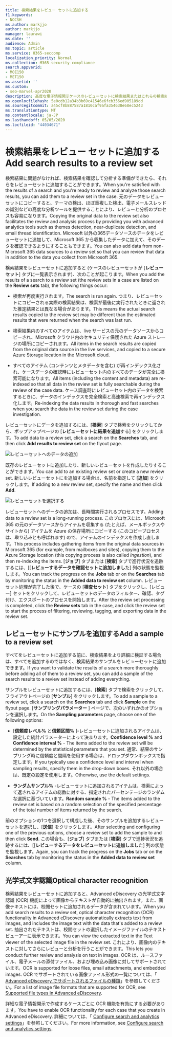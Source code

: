 ```yaml
---
title: 検索結果をレビュー セットに追加する
f1.keywords:
- NOCSH
ms.author: markjjo
author: markjjo
manager: laurawi
ms.date: ''
audience: Admin
ms.topic: article
ms.service: O365-seccomp
localization_priority: Normal
ms.collection: M365-security-compliance
search.appverid:
- MOE150
- MET150
ms.assetid: ''
ms.custom:
- seo-marvel-apr2020
description: 高度な電子情報開示ケースのレビューセットに検索結果またはこれらの検索結果のサンプルを追加する方法について説明します。
ms.openlocfilehash: 5e0cdb12a34b3b69c41546e6fcb356ed905189dd
ms.sourcegitcommit: a45cf8b887587a1810caf9afa354638e68ec5243
ms.translationtype: MT
ms.contentlocale: ja-JP
ms.lasthandoff: 05/05/2020
ms.locfileid: "44034671"
---
```

# <a name="add-search-results-to-a-review-set"></a><span data-ttu-id="aa94f-103">検索結果をレビュー セットに追加する</span><span class="sxs-lookup"><span data-stu-id="aa94f-103">Add search results to a review set</span></span>

<span data-ttu-id="aa94f-104">検索結果に問題がなければ、検索結果を確認して分析する準備ができたら、それらをレビューセットに追加することができます。</span><span class="sxs-lookup"><span data-stu-id="aa94f-104">When you're satisfied with the results of a search and you're ready to review and analyze those search results, you can add them to a review set in the case.</span></span> <span data-ttu-id="aa94f-105">元のデータをレビューセットにコピーすると、テーマの検出、ほぼ重複した検出、電子メールスレッドの識別などの高度な分析ツールを提供することにより、レビューと分析のプロセスも容易になります。</span><span class="sxs-lookup"><span data-stu-id="aa94f-105">Copying the original data to the review set also facilitates the review and analysis process by providing you with advanced analytics tools such as themes detection, near-duplicate detection, and email thread identification.</span></span> <span data-ttu-id="aa94f-106">Microsoft 以外の365データソースのデータをレビューセットに追加して、Microsoft 365 から収集したデータに加えて、そのデータを確認できるようにすることもできます。</span><span class="sxs-lookup"><span data-stu-id="aa94f-106">You can also add data from non-Microsoft 365 data sources to a review set so that you can review that data in addition to the data you collect from Microsoft 365.</span></span> 

<span data-ttu-id="aa94f-107">検索結果をレビューセットに追加すると (ケースのレビューセットが [**レビューセット**] タブに一覧表示されます)、次のことが起こります。</span><span class="sxs-lookup"><span data-stu-id="aa94f-107">When you add the results of a search to a review set (the review sets in a case are listed on the **Review sets** tab), the following things occur:</span></span>

- <span data-ttu-id="aa94f-108">検索が再度実行されます。</span><span class="sxs-lookup"><span data-stu-id="aa94f-108">The search is run again.</span></span> <span data-ttu-id="aa94f-109">つまり、レビューセットにコピーされる実際の検索結果は、検索が最後に実行されたときに返された推定結果とは異なる場合があります。</span><span class="sxs-lookup"><span data-stu-id="aa94f-109">This means the actual search results copied to the review set may be different than the estimated results that were returned when the search was last run.</span></span>

- <span data-ttu-id="aa94f-110">検索結果内のすべてのアイテムは、live サービスの元のデータソースからコピーされ、Microsoft クラウド内のセキュリティ保護された Azure ストレージの場所にコピーされます。</span><span class="sxs-lookup"><span data-stu-id="aa94f-110">All items in the search results are copied from the original data source in the live services, and copied to a secure Azure Storage location in the Microsoft cloud.</span></span>

- <span data-ttu-id="aa94f-111">すべてのアイテム (コンテンツとメタデータを含む) が再インデックス化され、ケースデータの確認時にレビューセット内のすべてのデータが完全に検索可能になります。</span><span class="sxs-lookup"><span data-stu-id="aa94f-111">All items (including the content and metadata) are re-indexed so that all data in the review set is fully searchable during the review of the case data.</span></span> <span data-ttu-id="aa94f-112">ケース調査時にレビューセット内のデータを検索するときに、データのインデックスを完全検索と高速検索で再インデックス化します。</span><span class="sxs-lookup"><span data-stu-id="aa94f-112">Re-indexing the data results in thorough and fast searches when you search the data in the review set during the case investigation.</span></span>

<span data-ttu-id="aa94f-113">レビューセットにデータを追加するには、[**検索**] タブで検索をクリックしてから、ポップアップページの [**レビューセットに結果を追加**する] をクリックします。</span><span class="sxs-lookup"><span data-stu-id="aa94f-113">To add data to a review set, click a search on the **Searches** tab, and then click **Add results to review set** on the flyout page.</span></span>

![レビューセットへのデータの追加](../media/c1b4fc00-7a15-4587-b9b0-ce594bb02e4d.png)

<span data-ttu-id="aa94f-115">既存のレビューセットに追加したり、新しいレビューセットを作成したりすることができます。</span><span class="sxs-lookup"><span data-stu-id="aa94f-115">You can add to an existing review set or create a new review set.</span></span>  <span data-ttu-id="aa94f-116">新しいレビューセットにを追加する場合は、名前を指定して [**追加**] をクリックします。</span><span class="sxs-lookup"><span data-stu-id="aa94f-116">If adding to a new review set, specify the name and then click **Add**.</span></span>

![レビューセットを選択する](../media/e8c6ab51-da8d-4c39-9b21-26bfdf453fb9.png)

<span data-ttu-id="aa94f-118">レビューセットへのデータの追加は、長時間実行されるプロセスです。</span><span class="sxs-lookup"><span data-stu-id="aa94f-118">Adding data to a review set is a long-running process.</span></span> <span data-ttu-id="aa94f-119">このプロセスには、Microsoft 365 の元のデータソースからアイテムを収集する (たとえば、メールボックスやサイトから) アイテムを Azure の保存場所にコピーする (このコピープロセスは、*取り込み*とも呼ばれます) ので、アイテムのインデックスを作成し直します。</span><span class="sxs-lookup"><span data-stu-id="aa94f-119">This process includes gathering items from the original data sources in Microsoft 365 (for example, from mailboxes and sites), copying them to the Azure Storage location (this copying process is also called *ingestion*), and then re-indexing the items.</span></span> <span data-ttu-id="aa94f-120">[**ジョブ**] タブまたは [**検索**] タブで進行状況を追跡するには、[[**レビューするデータを確認セットに追加しまし**た] 列の状態を監視します。</span><span class="sxs-lookup"><span data-stu-id="aa94f-120">You can track the progress on the **Jobs** tab or on the **Searches** tab by monitoring the status in the **Added data to review set** column.</span></span> <span data-ttu-id="aa94f-121">レビューセット処理が完了した後で、ケースの [**検査セット**] タブをクリックし、[レビュー] セットをクリックして、レビューセットのデータのフィルター、確認、タグ付け、エクスポートのプロセスを開始します。</span><span class="sxs-lookup"><span data-stu-id="aa94f-121">After the review set processing is completed, click the **Review sets** tab in the case, and click the review set to start the process of filtering, reviewing, tagging, and exporting data in the review set.</span></span>

## <a name="add-a-sample-to-a-review-set"></a><span data-ttu-id="aa94f-122">レビューセットにサンプルを追加する</span><span class="sxs-lookup"><span data-stu-id="aa94f-122">Add a sample to a review set</span></span>

<span data-ttu-id="aa94f-123">すべてをレビューセットに追加する前に、検索結果をより詳細に検証する場合は、すべてを追加するのではなく、検索結果のサンプルをレビューセットに追加できます。</span><span class="sxs-lookup"><span data-stu-id="aa94f-123">If you want to validate the results of a search more thoroughly before adding all of them to a review set, you can add a sample of the search results to a review set instead of adding everything.</span></span>

<span data-ttu-id="aa94f-124">サンプルをレビューセットに追加するには、[**検索**] タブで検索をクリックして、フライアウトページの [**サンプル**] をクリックします。</span><span class="sxs-lookup"><span data-stu-id="aa94f-124">To add a sample to a review set, click a search on the **Searches** tab and click **Sample** on the flyout page.</span></span> <span data-ttu-id="aa94f-125">[**サンプリングパラメーター** ] ページで、次のいずれかのオプションを選択します。</span><span class="sxs-lookup"><span data-stu-id="aa94f-125">On the **Sampling parameters** page, choose one of the following options:</span></span>

- <span data-ttu-id="aa94f-126">[**信頼度レベル%** と**信頼区間%** ]-レビューセットに追加されるアイテムは、設定した統計パラメーターによって決まります。</span><span class="sxs-lookup"><span data-stu-id="aa94f-126">**Confidence level %** and **Confidence interval %** - The items added to the review set will be determined by the statistical parameters that you set.</span></span> <span data-ttu-id="aa94f-127">通常、結果のサンプリング時に信頼度と間隔を使用する場合は、ドロップダウンボックスで指定します。</span><span class="sxs-lookup"><span data-stu-id="aa94f-127">If you typically use a confidence level and interval when sampling results, specify them in the drop-down boxes.</span></span> <span data-ttu-id="aa94f-128">それ以外の場合は、既定の設定を使用します。</span><span class="sxs-lookup"><span data-stu-id="aa94f-128">Otherwise, use the default settings.</span></span>

- <span data-ttu-id="aa94f-129">**ランダムサンプル%** -レビューセットに追加されるアイテムは、検索によって返されるアイテムの総数に対する、指定されたパーセンテージのランダムな選択に基づいています。</span><span class="sxs-lookup"><span data-stu-id="aa94f-129">**Random sample %** - The items added to the review set is based on a random selection of the specified percentage of the total number of items returned by the search.</span></span>

<span data-ttu-id="aa94f-130">前のオプションの1つを選択して構成した後、そのサンプルを追加するレビューセットを選択し、[**送信**] をクリックします。</span><span class="sxs-lookup"><span data-stu-id="aa94f-130">After selecting and configuring one of the previous options, choose a review set to add the sample to and then click **Send**.</span></span> <span data-ttu-id="aa94f-131">この場合も、[**ジョブ**] タブまたは [**検索**] タブで進捗状況を追跡するには、[[**レビューするデータをレビューセットに追加しまし**た] 列の状態を監視します。</span><span class="sxs-lookup"><span data-stu-id="aa94f-131">Again, you can track the progress on the **Jobs** tab or on the **Searches** tab by monitoring the status in the **Added data to review set** column.</span></span>

## <a name="optical-character-recognition"></a><span data-ttu-id="aa94f-132">光学式文字認識</span><span class="sxs-lookup"><span data-stu-id="aa94f-132">Optical character recognition</span></span>

<span data-ttu-id="aa94f-133">検索結果をレビューセットに追加すると、Advanced eDiscovery の光学式文字認識 (OCR) 機能によって画像からテキストが自動的に抽出されます。また、画像テキストには、校閲セットに追加されるデータが含まれています。</span><span class="sxs-lookup"><span data-stu-id="aa94f-133">When you add search results to a review set, optical character recognition (OCR) functionality in Advanced eDiscovery automatically extracts text from images, and includes the image text with the data that's added to a review set.</span></span> <span data-ttu-id="aa94f-134">抽出されたテキストは、校閲セットの選択したイメージファイルのテキストビューアーに表示できます。</span><span class="sxs-lookup"><span data-stu-id="aa94f-134">You can view the extracted text in the Text viewer of the selected image file in the review set.</span></span> <span data-ttu-id="aa94f-135">これにより、画像内のテキストに対してさらにレビューと分析を行うことができます。</span><span class="sxs-lookup"><span data-stu-id="aa94f-135">This lets you conduct further review and analysis on text in images.</span></span> <span data-ttu-id="aa94f-136">OCR は、ルースファイル、電子メールの添付ファイル、および埋め込み画像に対してサポートされています。</span><span class="sxs-lookup"><span data-stu-id="aa94f-136">OCR is supported for loose files, email attachments, and embedded images.</span></span> <span data-ttu-id="aa94f-137">OCR でサポートされている画像ファイル形式の一覧については、「 [Advanced eDiscovery でサポートされるファイルの種類](supported-filetypes-ediscovery20.md#image)」を参照してください。</span><span class="sxs-lookup"><span data-stu-id="aa94f-137">For a list of image file formats that are supported for OCR, see [Supported file types in Advanced eDiscovery](supported-filetypes-ediscovery20.md#image).</span></span>

<span data-ttu-id="aa94f-138">詳細な電子情報開示で作成するケースごとに OCR 機能を有効にする必要があります。</span><span class="sxs-lookup"><span data-stu-id="aa94f-138">You have to enable OCR functionality for each case that you create in Advanced eDiscovery.</span></span> <span data-ttu-id="aa94f-139">詳細については、「 [Configure search and analytics settings](configure-search-and-analytics-settings-in-advanced-ediscovery.md#optical-character-recognition-ocr)」を参照してください。</span><span class="sxs-lookup"><span data-stu-id="aa94f-139">For more information, see [Configure search and analytics settings](configure-search-and-analytics-settings-in-advanced-ediscovery.md#optical-character-recognition-ocr).</span></span>
